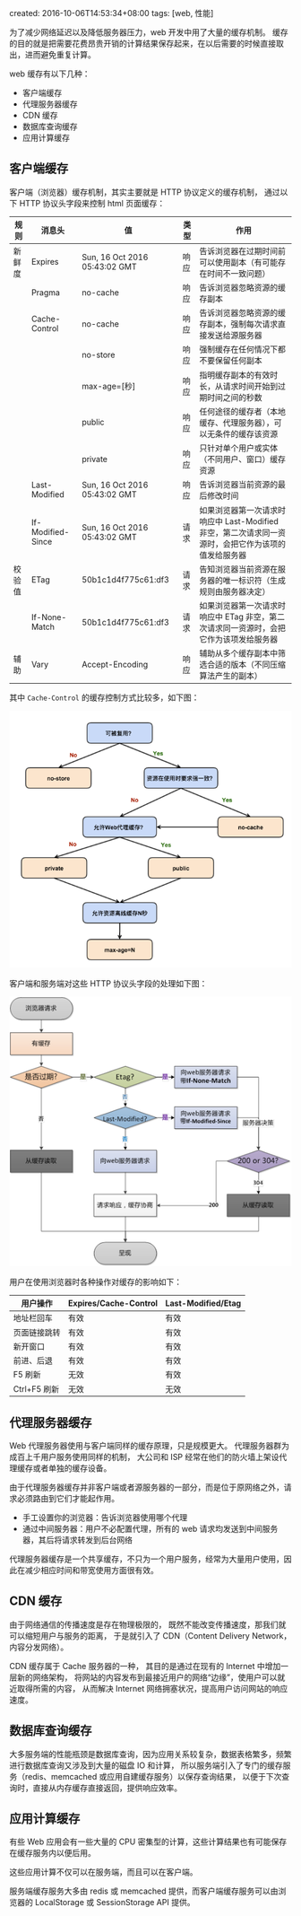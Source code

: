 created: 2016-10-06T14:53:34+08:00
tags: [web, 性能]


为了减少网络延迟以及降低服务器压力，web 开发中用了大量的缓存机制。
缓存的目的就是把需要花费昂贵开销的计算结果保存起来，在以后需要的时候直接取出，进而避免重复计算。

web 缓存有以下几种：

* 客户端缓存
* 代理服务器缓存
* CDN 缓存
* 数据库查询缓存
* 应用计算缓存


## 客户端缓存

客户端（浏览器）缓存机制，其实主要就是 HTTP 协议定义的缓存机制，
通过以下 HTTP 协议头字段来控制 html 页面缓存：


| 规则 | 消息头 | 值 | 类型 | 作用
|-----|-------|----|-----|-----
| 新鲜度 | Expires | Sun, 16 Oct 2016 05:43:02 GMT | 响应 | 告诉浏览器在过期时间前可以使用副本（有可能存在时间不一致问题）
|       | Pragma | no-cache | 响应 | 告诉浏览器忽略资源的缓存副本
|       | Cache-Control | no-cache | 响应 | 告诉浏览器忽略资源的缓存副本，强制每次请求直接发送给源服务器
|       |               | no-store | 响应 | 强制缓存在任何情况下都不要保留任何副本
|       |               | max-age=[秒] | 响应 | 指明缓存副本的有效时长，从请求时间开始到过期时间之间的秒数
|       |               | public | 响应 | 任何途径的缓存者（本地缓存、代理服务器），可以无条件的缓存该资源
|       |               | private | 响应 | 只针对单个用户或实体（不同用户、窗口）缓存资源
|       | Last-Modified | Sun, 16 Oct 2016 05:43:02 GMT | 响应 | 告诉浏览器当前资源的最后修改时间
|       | If-Modified-Since | Sun, 16 Oct 2016 05:43:02 GMT | 请求 | 如果浏览器第一次请求时响应中 Last-Modified 非空，第二次请求同一资源时，会把它作为该项的值发给服务器
| 校验值 | ETag | 50b1c1d4f775c61:df3 | 请求 | 告知浏览器当前资源在服务器的唯一标识符（生成规则由服务器决定）
|       | If-None-Match | 50b1c1d4f775c61:df3 | 请求 | 如果浏览器第一次请求时响应中 ETag 非空，第二次请求同一资源时，会把它作为该项发给服务器
| 辅助 | Vary | Accept-Encoding | 响应 | 辅助从多个缓存副本中筛选合适的版本（不同压缩算法产生的副本）


其中 `Cache-Control` 的缓存控制方式比较多，如下图：

![http CacheControl](/media/web/http_cache_control.png)

客户端和服务端对这些 HTTP 协议头字段的处理如下图：

![browser http cache headers](/media/web/browser_http_cache_headers.png)

用户在使用浏览器时各种操作对缓存的影响如下：

用户操作      | Expires/Cache-Control | Last-Modified/Etag
-------------|-----------------------|-------------------
地址栏回车    |          有效          |       有效
页面链接跳转   |          有效          |       有效
新开窗口      |          有效          |       有效
前进、后退    |          有效          |       有效
F5 刷新      |          无效          |       有效
Ctrl+F5 刷新 |          无效          |       无效


## 代理服务器缓存

Web 代理服务器使用与客户端同样的缓存原理，只是规模更大。
代理服务器群为成百上千用户服务使用同样的机制，
大公司和 ISP 经常在他们的防火墙上架设代理缓存或者单独的缓存设备。

由于代理服务器缓存并非客户端或者源服务器的一部分，而是位于原网络之外，请求必须路由到它们才能起作用。

* 手工设置你的浏览器：告诉浏览器使用哪个代理
* 通过中间服务器：用户不必配置代理，所有的 web 请求均发送到中间服务器，其后将请求转发到后台网络

代理服务器缓存是一个共享缓存，不只为一个用户服务，经常为大量用户使用，因此在减少相应时间和带宽使用方面很有效。


## CDN 缓存

由于网络通信的传播速度是存在物理极限的，
既然不能改变传播速度，那我们就可以缩短用户与服务的距离，
于是就引入了 CDN（Content Delivery Network，内容分发网络）。

CDN 缓存属于 Cache 服务器的一种，
其目的是通过在现有的 Internet 中增加一层新的网络架构，
将网站的内容发布到最接近用户的网络“边缘”，使用户可以就近取得所需的内容，
从而解决 Internet 网络拥塞状况，提高用户访问网站的响应速度。


## 数据库查询缓存

大多服务端的性能瓶颈是数据库查询，因为应用关系较复杂，数据表格繁多，频繁进行数据库查询又涉及到大量的磁盘 IO 和计算，
所以服务端引入了专门的缓存服务（redis、memcached 或应用自建缓存服务）以保存查询结果，
以便于下次查询时，直接从内存缓存直接返回，提供响应效率。


## 应用计算缓存

有些 Web 应用会有一些大量的 CPU 密集型的计算，这些计算结果也有可能保存在缓存服务内以便后用。

这些应用计算不仅可以在服务端，而且可以在客户端。

服务端缓存服务大多由 redis 或 memcached 提供，而客户端缓存服务可以由浏览器的 LocalStorage 或 SessionStorage API 提供。
